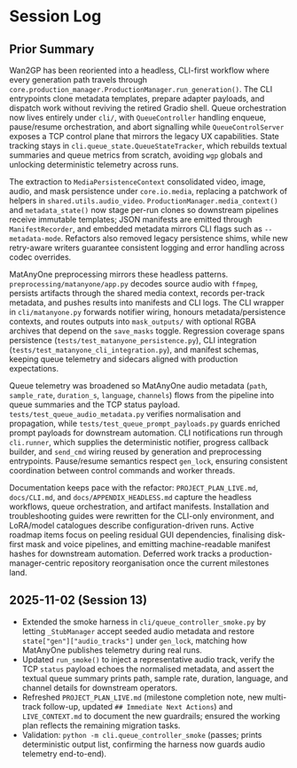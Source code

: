 # Session Log

## Prior Summary
Wan2GP has been reoriented into a headless, CLI-first workflow where every generation path travels through `core.production_manager.ProductionManager.run_generation()`. The CLI entrypoints clone metadata templates, prepare adapter payloads, and dispatch work without reviving the retired Gradio shell. Queue orchestration now lives entirely under `cli/`, with `QueueController` handling enqueue, pause/resume orchestration, and abort signalling while `QueueControlServer` exposes a TCP control plane that mirrors the legacy UX capabilities. State tracking stays in `cli.queue_state.QueueStateTracker`, which rebuilds textual summaries and queue metrics from scratch, avoiding `wgp` globals and unlocking deterministic telemetry across runs.

The extraction to `MediaPersistenceContext` consolidated video, image, audio, and mask persistence under `core.io.media`, replacing a patchwork of helpers in `shared.utils.audio_video`. `ProductionManager.media_context()` and `metadata_state()` now stage per-run clones so downstream pipelines receive immutable templates; JSON manifests are emitted through `ManifestRecorder`, and embedded metadata mirrors CLI flags such as `--metadata-mode`. Refactors also removed legacy persistence shims, while new retry-aware writers guarantee consistent logging and error handling across codec overrides.

MatAnyOne preprocessing mirrors these headless patterns. `preprocessing/matanyone/app.py` decodes source audio with `ffmpeg`, persists artifacts through the shared media context, records per-track metadata, and pushes results into manifests and CLI logs. The CLI wrapper in `cli/matanyone.py` forwards notifier wiring, honours metadata/persistence contexts, and routes outputs into `mask_outputs/` with optional RGBA archives that depend on the `save_masks` toggle. Regression coverage spans persistence (`tests/test_matanyone_persistence.py`), CLI integration (`tests/test_matanyone_cli_integration.py`), and manifest schemas, keeping queue telemetry and sidecars aligned with production expectations.

Queue telemetry was broadened so MatAnyOne audio metadata (`path`, `sample_rate`, `duration_s`, `language`, `channels`) flows from the pipeline into queue summaries and the TCP status payload. `tests/test_queue_audio_metadata.py` verifies normalisation and propagation, while `tests/test_queue_prompt_payloads.py` guards enriched prompt payloads for downstream automation. CLI notifications run through `cli.runner`, which supplies the deterministic notifier, progress callback builder, and `send_cmd` wiring reused by generation and preprocessing entrypoints. Pause/resume semantics respect `gen_lock`, ensuring consistent coordination between control commands and worker threads.

Documentation keeps pace with the refactor: `PROJECT_PLAN_LIVE.md`, `docs/CLI.md`, and `docs/APPENDIX_HEADLESS.md` capture the headless workflows, queue orchestration, and artifact manifests. Installation and troubleshooting guides were rewritten for the CLI-only environment, and LoRA/model catalogues describe configuration-driven runs. Active roadmap items focus on peeling residual GUI dependencies, finalising disk-first mask and voice pipelines, and emitting machine-readable manifest hashes for downstream automation. Deferred work tracks a production-manager-centric repository reorganisation once the current milestones land.

## 2025-11-02 (Session 13)
- Extended the smoke harness in `cli/queue_controller_smoke.py` by letting `_StubManager` accept seeded audio metadata and restore `state["gen"]["audio_tracks"]` under `gen_lock`, matching how MatAnyOne publishes telemetry during real runs.
- Updated `run_smoke()` to inject a representative audio track, verify the TCP `status` payload echoes the normalised metadata, and assert the textual queue summary prints path, sample rate, duration, language, and channel details for downstream operators.
- Refreshed `PROJECT_PLAN_LIVE.md` (milestone completion note, new multi-track follow-up, updated `## Immediate Next Actions`) and `LIVE_CONTEXT.md` to document the new guardrails; ensured the working plan reflects the remaining migration tasks.
- Validation: `python -m cli.queue_controller_smoke` (passes; prints deterministic output list, confirming the harness now guards audio telemetry end-to-end).
